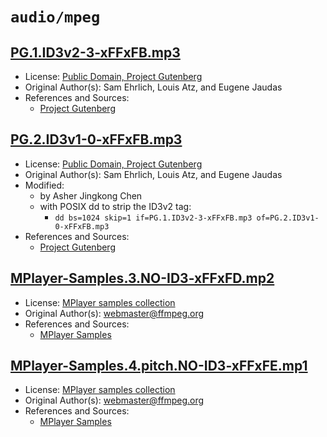 # `audio/mpeg`

## [PG.1.ID3v2-3-xFFxFB.mp3](../files/PG.1.ID3v2-3-xFFxFB.mp3)

- License: [Public Domain, Project Gutenberg](./LICENSE-Project-Gutenberg)
- Original Author(s): Sam Ehrlich, Louis Atz, and Eugene Jaudas
- References and Sources:
  - [Project Gutenberg](https://www.gutenberg.org/files/10284/10284-m/10284-m-001.mp3)

## [PG.2.ID3v1-0-xFFxFB.mp3](../files/PG.2.ID3v1-0-xFFxFB.mp3)

- License: [Public Domain, Project Gutenberg](./LICENSE-Project-Gutenberg)
- Original Author(s): Sam Ehrlich, Louis Atz, and Eugene Jaudas
- Modified:
  - by Asher Jingkong Chen
  - with POSIX dd to strip the ID3v2 tag:
    - `dd bs=1024 skip=1 if=PG.1.ID3v2-3-xFFxFB.mp3 of=PG.2.ID3v1-0-xFFxFB.mp3`
- References and Sources:
  - [Project Gutenberg](https://www.gutenberg.org/files/10284/10284-m/10284-m-001.mp3)

## [MPlayer-Samples.3.NO-ID3-xFFxFD.mp2](../files/MPlayer-Samples.3.NO-ID3-xFFxFD.mp2)

- License: [MPlayer samples collection](./LICENSE-MPlayer-Samples)
- Original Author(s): webmaster@ffmpeg.org
- References and Sources:
  - [MPlayer Samples](https://samples.ffmpeg.org/archive/all/mp3++mp2++audiotest.mp2)

## [MPlayer-Samples.4.pitch.NO-ID3-xFFxFE.mp1](../files/MPlayer-Samples.4.pitch.NO-ID3-xFFxFE.mp1)

- License: [MPlayer samples collection](./LICENSE-MPlayer-Samples)
- Original Author(s): webmaster@ffmpeg.org
- References and Sources:
  - [MPlayer Samples](https://samples.ffmpeg.org/A-codecs/mp1-sample.mp1)
